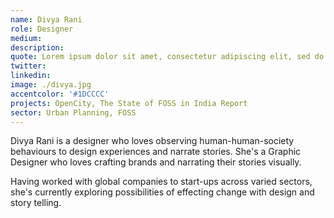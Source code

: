 ```yaml
---
name: Divya Rani
role: Designer
medium: 
description:
quote: Lorem ipsum dolor sit amet, consectetur adipiscing elit, sed do eiusmod tempor incididunt ut labore et dolore magna aliqua.
twitter: 
linkedin: 
image: ./divya.jpg
accentcolor: '#1DCCCC'
projects: OpenCity, The State of FOSS in India Report
sector: Urban Planning, FOSS
---
```



Divya Rani is a designer who loves observing human-human-society behaviours to design experiences and narrate stories. She's a Graphic Designer who loves crafting brands and narrating their stories visually.

Having worked with global companies to start-ups across varied sectors, she's currently exploring possibilities of effecting change with design and story telling.